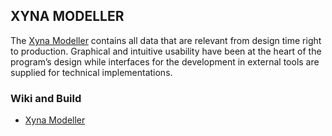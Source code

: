 ## XYNA MODELLER

The [Xyna Modeller](https://github.com/GIP-SmartMercial/xyna-modeller/wiki) contains all data that are relevant from design time right to production. Graphical and intuitive usability have been at the heart of the program’s design while interfaces for the development in external tools are supplied for technical implementations.

### Wiki and Build
* [Xyna Modeller](https://github.com/GIP-SmartMercial/xyna-modeller/wiki)
